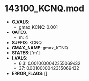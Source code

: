 # 143100_KCNQ.mod

- **G_VALS**:
  - gmax_KCNQ: 0.001
- **GATES**:
  - m: 4
- **SUFFIX**: KCNQ
- **GMAX_NAME**: gmax_KCNQ
- **STATES**: ['m']
- **I_VALS**:
  - 6.3: 0.0010000042355069432
  - 37: 0.0010000042355069432
- **ERROR_FLAGS**: []
